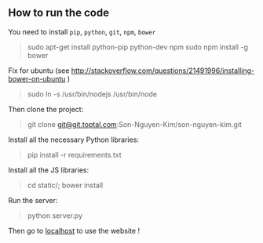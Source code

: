 ## How to run the code
You need to install `pip`, `python`, `git`, `npm`, `bower`
> sudo apt-get install python-pip python-dev npm
> sudo npm install -g bower

Fix for ubuntu (see http://stackoverflow.com/questions/21491996/installing-bower-on-ubuntu )
> sudo ln -s /usr/bin/nodejs /usr/bin/node 

Then clone the project:
> git clone git@git.toptal.com:Son-Nguyen-Kim/son-nguyen-kim.git

Install all the necessary Python libraries:
> pip install -r requirements.txt

Install all the JS libraries:
> cd static/; bower install

Run the server:
> python server.py

Then go to [localhost](http://localhost:5000) to use the website ! 
